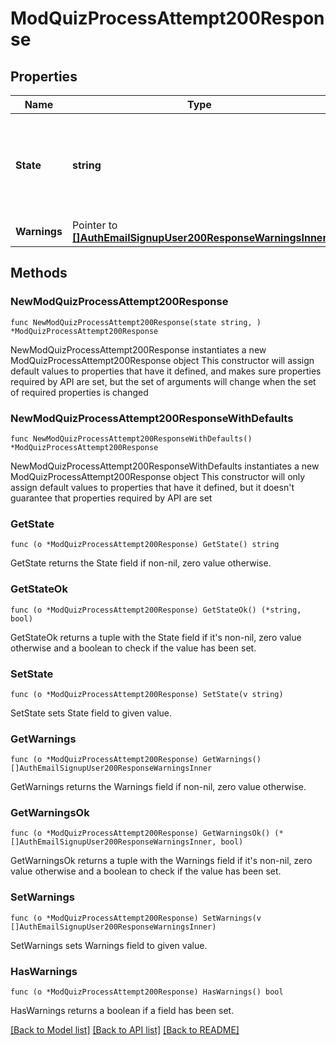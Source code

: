# ModQuizProcessAttempt200Response

## Properties

Name | Type | Description | Notes
------------ | ------------- | ------------- | -------------
**State** | **string** | state: the new attempt state:                                                                     inprogress, finished, overdue, abandoned | [default to "null"]
**Warnings** | Pointer to [**[]AuthEmailSignupUser200ResponseWarningsInner**](AuthEmailSignupUser200ResponseWarningsInner.md) |  | [optional] 

## Methods

### NewModQuizProcessAttempt200Response

`func NewModQuizProcessAttempt200Response(state string, ) *ModQuizProcessAttempt200Response`

NewModQuizProcessAttempt200Response instantiates a new ModQuizProcessAttempt200Response object
This constructor will assign default values to properties that have it defined,
and makes sure properties required by API are set, but the set of arguments
will change when the set of required properties is changed

### NewModQuizProcessAttempt200ResponseWithDefaults

`func NewModQuizProcessAttempt200ResponseWithDefaults() *ModQuizProcessAttempt200Response`

NewModQuizProcessAttempt200ResponseWithDefaults instantiates a new ModQuizProcessAttempt200Response object
This constructor will only assign default values to properties that have it defined,
but it doesn't guarantee that properties required by API are set

### GetState

`func (o *ModQuizProcessAttempt200Response) GetState() string`

GetState returns the State field if non-nil, zero value otherwise.

### GetStateOk

`func (o *ModQuizProcessAttempt200Response) GetStateOk() (*string, bool)`

GetStateOk returns a tuple with the State field if it's non-nil, zero value otherwise
and a boolean to check if the value has been set.

### SetState

`func (o *ModQuizProcessAttempt200Response) SetState(v string)`

SetState sets State field to given value.


### GetWarnings

`func (o *ModQuizProcessAttempt200Response) GetWarnings() []AuthEmailSignupUser200ResponseWarningsInner`

GetWarnings returns the Warnings field if non-nil, zero value otherwise.

### GetWarningsOk

`func (o *ModQuizProcessAttempt200Response) GetWarningsOk() (*[]AuthEmailSignupUser200ResponseWarningsInner, bool)`

GetWarningsOk returns a tuple with the Warnings field if it's non-nil, zero value otherwise
and a boolean to check if the value has been set.

### SetWarnings

`func (o *ModQuizProcessAttempt200Response) SetWarnings(v []AuthEmailSignupUser200ResponseWarningsInner)`

SetWarnings sets Warnings field to given value.

### HasWarnings

`func (o *ModQuizProcessAttempt200Response) HasWarnings() bool`

HasWarnings returns a boolean if a field has been set.


[[Back to Model list]](../README.md#documentation-for-models) [[Back to API list]](../README.md#documentation-for-api-endpoints) [[Back to README]](../README.md)


